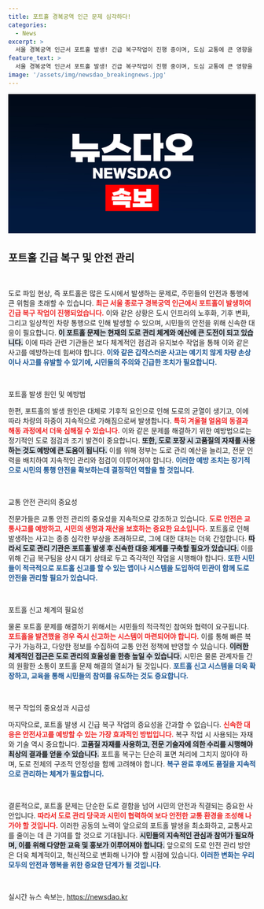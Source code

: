 ```yaml
---
title: 포트홀 경복궁역 인근 문제 심각하다!
categories:
  - News
excerpt: >
  서울 경복궁역 인근서 포트홀 발생! 긴급 복구작업이 진행 중이며, 도심 교통에 큰 영향을 미칠 것으로 예상된다. 자세한 소식은 클릭!
feature_text: >
  서울 경복궁역 인근서 포트홀 발생! 긴급 복구작업이 진행 중이며, 도심 교통에 큰 영향을 미칠 것으로 예상된다. 자세한 소식은 클릭!
image: '/assets/img/newsdao_breakingnews.jpg'
---
```


<p><img src="/assets/img/newsdao_breakingnews.jpg" alt="cryptoinkorea 속보" /></p>

<h2 data-ke-size="size26">포트홀 긴급 복구 및 안전 관리</h2>

<p data-ke-size="size16">&nbsp;</p>

<p>도로 파임 현상, 즉 포트홀은 많은 도시에서 발생하는 문제로, 주민들의 안전과 통행에 큰 위험을 초래할 수 있습니다. <b><span style="color: #ee2323;">최근 서울 종로구 경복궁역 인근에서 포트홀이 발생하여 긴급 복구 작업이 진행되었습니다.</span></b> 이와 같은 상황은 도시 인프라의 노후화, 기후 변화, 그리고 일상적인 차량 통행으로 인해 발생할 수 있으며, 시민들의 안전을 위해 신속한 대응이 필요합니다. <b><span style="background-color: #21538527;">이 포트홀 문제는 현재의 도로 관리 체계와 예산에 큰 도전이 되고 있습니다.</span></b> 이에 따라 관련 기관들은 보다 체계적인 점검과 유지보수 작업을 통해 이와 같은 사고를 예방하는데 힘써야 합니다. <b><span style="color: #1a5490;">이와 같은 갑작스러운 사고는 예기치 않게 차량 손상이나 사고를 유발할 수 있기에, 시민들의 주의와 긴급한 조치가 필요합니다.</span></b></p>

<p data-ke-size="size16">&nbsp;</p>

<p>포트홀 발생 원인 및 예방법 </p>

<p>한편, 포트홀의 발생 원인은 대체로 기후적 요인으로 인해 도로의 균열이 생기고, 이에 따라 차량의 하중이 지속적으로 가해짐으로써 발생합니다. <b><span style="color: #ee2323;">특히 겨울철 얼음의 동결과 해동 과정에서 더욱 심해질 수 있습니다.</span></b> 이와 같은 문제를 해결하기 위한 예방법으로는 정기적인 도로 점검과 조기 발견이 중요합니다. <b><span style="background-color: #21538527;">또한, 도로 포장 시 고품질의 자재를 사용하는 것도 예방에 큰 도움이 됩니다.</span></b> 이를 위해 정부는 도로 관리 예산을 늘리고, 전문 인력을 배치하여 지속적인 관리와 점검이 이루어져야 합니다. <b><span style="color: #1a5490;">이러한 예방 조치는 장기적으로 시민의 통행 안전을 확보하는데 결정적인 역할을 할 것입니다.</span></b></p>

<p data-ke-size="size16">&nbsp;</p>

<p>교통 안전 관리의 중요성 </p>

<p>전문가들은 교통 안전 관리의 중요성을 지속적으로 강조하고 있습니다. <b><span style="color: #ee2323;">도로 안전은 교통사고를 예방하고, 시민의 생명과 재산을 보호하는 중요한 요소입니다.</span></b> 포트홀로 인해 발생하는 사고는 종종 심각한 부상을 초래하므로, 그에 대한 대처는 더욱 간절합니다. <b><span style="background-color: #21538527;">따라서 도로 관리 기관은 포트홀 발생 후 신속한 대응 체계를 구축할 필요가 있습니다.</span></b> 이를 위해 긴급 복구팀을 상시 대기 상태로 두고 즉각적인 작업을 시행해야 합니다. <b><span style="color: #1a5490;">또한 시민들이 적극적으로 포트홀 신고를 할 수 있는 앱이나 시스템을 도입하여 민관이 함께 도로 안전을 관리할 필요가 있습니다.</span></b></p>

<p data-ke-size="size16">&nbsp;</p>

<p>포트홀 신고 체계의 필요성 </p>

<p>물론 포트홀 문제를 해결하기 위해서는 시민들의 적극적인 참여와 협력이 요구됩니다. <b><span style="color: #ee2323;">포트홀을 발견했을 경우 즉시 신고하는 시스템이 마련되어야 합니다.</span></b> 이를 통해 빠른 복구가 가능하고, 다양한 정보를 수집하여 교통 안전 정책에 반영할 수 있습니다. <b><span style="background-color: #21538527;">이러한 체계적인 접근은 도로 관리의 효율성을 한층 높일 수 있습니다.</span></b> 시민은 물론 관계자들 간의 원활한 소통이 포트홀 문제 해결의 열쇠가 될 것입니다. <b><span style="color: #1a5490;">포트홀 신고 시스템을 더욱 확장하고, 교육을 통해 시민들의 참여를 유도하는 것도 중요합니다.</span></b></p>

<p data-ke-size="size16">&nbsp;</p>

<p>복구 작업의 중요성과 시급성 </p>

<p>마지막으로, 포트홀 발생 시 긴급 복구 작업의 중요성을 간과할 수 없습니다. <b><span style="color: #ee2323;">신속한 대응은 안전사고를 예방할 수 있는 가장 효과적인 방법입니다.</span></b> 복구 작업 시 사용되는 자재와 기술 역시 중요합니다. <b><span style="background-color: #21538527;">고품질 자재를 사용하고, 전문 기술자에 의한 수리를 시행해야 최상의 결과를 얻을 수 있습니다.</span></b> 포트홀 복구는 단순히 표면 처리에 그치지 않아야 하며, 도로 전체의 구조적 안정성을 함께 고려해야 합니다. <b><span style="color: #1a5490;">복구 완료 후에도 품질을 지속적으로 관리하는 체계가 필요합니다.</span></b></p>

<p data-ke-size="size16">&nbsp;</p>

<p>결론적으로, 포트홀 문제는 단순한 도로 결함을 넘어 시민의 안전과 직결되는 중요한 사안입니다. <b><span style="color: #ee2323;">따라서 도로 관리 당국과 시민이 협력하여 보다 안전한 교통 환경을 조성해 나가야 할 것입니다.</span></b> 이러한 공동의 노력이 앞으로의 포트홀 발생을 최소화하고, 교통사고를 줄이는 데 큰 기여를 할 것으로 기대됩니다. <b><span style="background-color: #21538527;">시민들의 지속적인 관심과 참여가 필요하며, 이를 위해 다양한 교육 및 홍보가 이루어져야 합니다.</span></b> 앞으로의 도로 안전 관리 방안은 더욱 체계적이고, 혁신적으로 변화해 나가야 할 시점에 있습니다. <b><span style="color: #1a5490;">이러한 변화는 우리 모두의 안전과 행복을 위한 중요한 단계가 될 것입니다.</span></b> </p>

<p data-ke-size="size16">&nbsp;</p>
실시간 뉴스 속보는, <a href="https://newsdao.kr" rel="dofollow">https://newsdao.kr</a>


